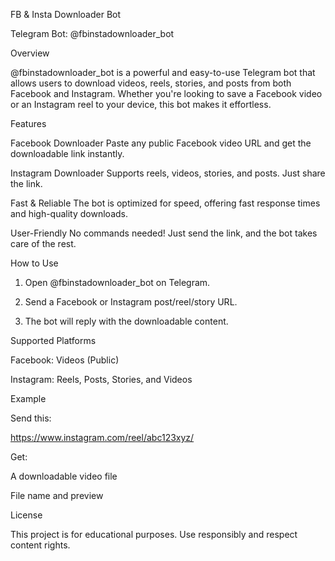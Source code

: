 FB & Insta Downloader Bot

Telegram Bot: @fbinstadownloader_bot

Overview

@fbinstadownloader_bot is a powerful and easy-to-use Telegram bot that allows users to download videos, reels, stories, and posts from both Facebook and Instagram. Whether you're looking to save a Facebook video or an Instagram reel to your device, this bot makes it effortless.

Features

Facebook Downloader
Paste any public Facebook video URL and get the downloadable link instantly.

Instagram Downloader
Supports reels, videos, stories, and posts. Just share the link.

Fast & Reliable
The bot is optimized for speed, offering fast response times and high-quality downloads.

User-Friendly
No commands needed! Just send the link, and the bot takes care of the rest.


How to Use

1. Open @fbinstadownloader_bot on Telegram.


2. Send a Facebook or Instagram post/reel/story URL.


3. The bot will reply with the downloadable content.



Supported Platforms

Facebook: Videos (Public)

Instagram: Reels, Posts, Stories, and Videos


Example

Send this:

https://www.instagram.com/reel/abc123xyz/

Get:

A downloadable video file

File name and preview


License

This project is for educational purposes. Use responsibly and respect content rights.

